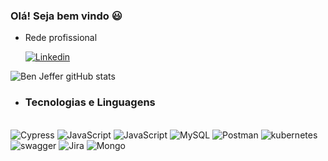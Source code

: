 ### Olá! Seja bem vindo 😃
- Rede profissional

   [![Linkedin](https://img.shields.io/badge/LinkedIn-0077B5?style=for-the-badge&logo=linkedin&logoColor=white)](https://www.linkedin.com/in/ben-hur-jeffer-b6074a189/)

![Ben Jeffer gitHub stats](https://github-readme-stats.vercel.app/api?username=BenHurJF&show_icons=true&theme=onedark)

- ### Tecnologias e Linguagens

<div style="display: inline_block"><br/>
 <img aligh="center" alt="Cypress" src="https://img.shields.io/badge/Cypress-fff?style=for-the-badge&logo=Cypress&logoColor=grey">
 <img aligh="center" alt="JavaScript" src="https://img.shields.io/badge/JavaScript-F7DF1E?style=for-the-badge&logo=javascript&logoColor=black">
 <img aligh="center" alt="JavaScript" src="https://img.shields.io/badge/Java-000?style=for-the-badge&logo=java"> 
 <img aligh="center" alt="MySQL" src="https://img.shields.io/badge/MySQL-00000F?style=for-the-badge&logo=mysql&logoColor=white">
 <img aligh="center" alt="Postman" src="https://img.shields.io/badge/Postman-fff?style=for-the-badge&logo=postman&logoColor=orange">
 <img aligh="center" alt="kubernetes" src="https://img.shields.io/badge/kubernetes-fff?style=for-the-badge&logo=kubernetes&logoColor=blue">
 <img aligh="center" alt="swagger" src="https://img.shields.io/badge/swagger-fff?style=for-the-badge&logo=swagger&logoColor=greem">
 <img aligh="center" alt="Jira" src="https://img.shields.io/badge/Jira-fff?style=for-the-badge&logo=Jira&logoColor=blue">
 <img aligh="center" alt="Mongo" src="https://img.shields.io/badge/MongoDB-4EA94B?style=for-the-badge&logo=mongodb&logoColor=white">
</div>

